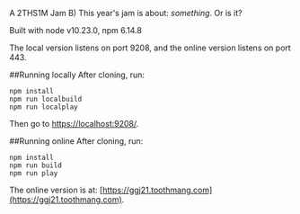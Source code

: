 A 2THS1M Jam B)
This year's jam is about: _something_. Or is it?

Built with node v10.23.0, npm 6.14.8

The local version listens on port 9208, and the online version listens on port 443.

##Running locally
After cloning, run:

```Shell
npm install
npm run localbuild
npm run localplay
```

Then go to [https://localhost:9208/](https://localhost:9208/).

##Running online
After cloning, run:

```Shell
npm install
npm run build
npm run play
```

The online version is at: [https://ggj21.toothmang.com](https://ggj21.toothmang.com).
